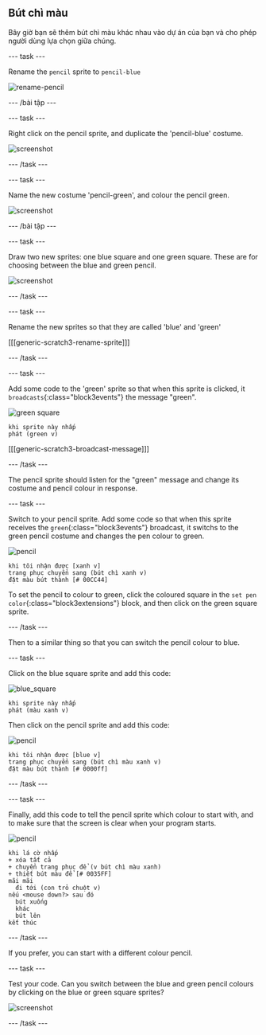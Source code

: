 ## Bút chì màu

Bây giờ bạn sẽ thêm bút chì màu khác nhau vào dự án của bạn và cho phép người dùng lựa chọn giữa chúng.

\--- task \---

Rename the `pencil` sprite to `pencil-blue`

![rename-pencil](images/rename-pencil.png)

\--- /bài tập \---

\--- task \---

Right click on the pencil sprite, and duplicate the 'pencil-blue' costume.

![screenshot](images/paint-blue-duplicate.png)

\--- /task \---

\--- task \---

Name the new costume 'pencil-green', and colour the pencil green.

![screenshot](images/paint-pencil-green.png)

\--- /bài tập \---

\--- task \---

Draw two new sprites: one blue square and one green square. These are for choosing between the blue and green pencil.

![screenshot](images/paint-selectors.png)

\--- /task \---

\--- task \---

Rename the new sprites so that they are called 'blue' and 'green'

[[[generic-scratch3-rename-sprite]]]

\--- /task \---

\--- task \---

Add some code to the 'green' sprite so that when this sprite is clicked, it `broadcasts`{:class="block3events"} the message "green".

![green square](images/green_square.png)

```blocks3
khi sprite này nhấp
phát (green v)
```

[[[generic-scratch3-broadcast-message]]]

\--- /task \---

The pencil sprite should listen for the "green" message and change its costume and pencil colour in response.

\--- task \---

Switch to your pencil sprite. Add some code so that when this sprite receives the `green`{:class="block3events"} broadcast, it switchs to the green pencil costume and changes the pen colour to green.

![pencil](images/pencil.png)

```blocks3
khi tôi nhận được [xanh v]
trang phục chuyển sang (bút chì xanh v)
đặt màu bút thành [# 00CC44]
```

To set the pencil to colour to green, click the coloured square in the `set pen color`{:class="block3extensions"} block, and then click on the green square sprite.

\--- /task \---

Then to a similar thing so that you can switch the pencil colour to blue.

\--- task \---

Click on the blue square sprite and add this code:

![blue_square](images/blue_square.png)

```blocks3
khi sprite này nhấp
phát (màu xanh v)
```

Then click on the pencil sprite and add this code:

![pencil](images/pencil.png)

```blocks3
khi tôi nhận được [blue v]
trang phục chuyển sang (bút chì màu xanh v)
đặt màu bút thành [# 0000ff]
```

\--- /task \---

\--- task \---

Finally, add this code to tell the pencil sprite which colour to start with, and to make sure that the screen is clear when your program starts.

![pencil](images/pencil.png)

```blocks3
khi lá cờ nhấp
+ xóa tất cả
+ chuyển trang phục để (v bút chì màu xanh)
+ thiết bút màu để [# 0035FF]
mãi mãi
  đi tới (con trỏ chuột v)
nếu <mouse down?> sau đó
  bút xuống
  khác
  bút lên
kết thúc
```

\--- /task \---

If you prefer, you can start with a different colour pencil.

\--- task \---

Test your code. Can you switch between the blue and green pencil colours by clicking on the blue or green square sprites?

![screenshot](images/paint-pens-test.png)

\--- /task \---